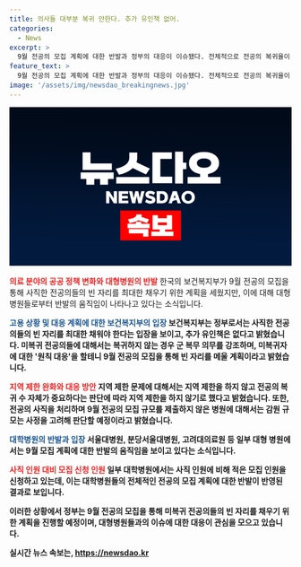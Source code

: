 ```yaml
---
title: 의사들 대부분 복귀 안한다. 추가 유인책 없어.
categories:
  - News
excerpt: >
  9월 전공의 모집 계획에 대한 반발과 정부의 대응이 이슈됐다. 전체적으로 전공의 복귀율이 낮아 심각한 상황인데, 대형병원들의 반기와 복귀한 전공의 수가 적은 것이 주된 이슈다. 정부는 추가 유인책은 없다고 밝히면서도, 미복귀자의 빈 자리를 채우기 위해 9월 전공의 모집을 계획하고 있으며, 지역 병원 사직 전공의들의 수도권 병원 지원이 가능해질 것으로 보인다. 이에 대해 일선 수련병원들의 반발이 나타나고 있으며, 온라인상의 복귀 전공의 명단을 공개해 낙인을 찍는 불법행위에 대한 우려도 제기됐다.
feature_text: >
  9월 전공의 모집 계획에 대한 반발과 정부의 대응이 이슈됐다. 전체적으로 전공의 복귀율이 낮아 심각한 상황인데, 대형병원들의 반기와 복귀한 전공의 수가 적은 것이 주된 이슈다. 정부는 추가 유인책은 없다고 밝히면서도, 미복귀자의 빈 자리를 채우기 위해 9월 전공의 모집을 계획하고 있으며, 지역 병원 사직 전공의들의 수도권 병원 지원이 가능해질 것으로 보인다. 이에 대해 일선 수련병원들의 반발이 나타나고 있으며, 온라인상의 복귀 전공의 명단을 공개해 낙인을 찍는 불법행위에 대한 우려도 제기됐다.
image: '/assets/img/newsdao_breakingnews.jpg'
---
```


<p><img src="/assets/img/newsdao_breakingnews.jpg" alt="koreaapp 속보" /></p>

<p><b><span style="color: #ee2323;">의료 분야의 공공 정책 변화와 대형병원의 반발</span></b>
한국의 보건복지부가 9월 전공의 모집을 통해 사직한 전공의들의 빈 자리를 최대한 채우기 위한 계획을 세웠지만, 이에 대해 대형병원들로부터 반발의 움직임이 나타나고 있다는 소식입니다.</p>

<p><b><span style="color: #1a5490;">고용 상황 및 대응 계획에 대한 보건복지부의 입장</span><b>
보건복지부는 정부로서는 사직한 전공의들의 빈 자리를 최대한 채워야 한다는 입장을 보이고, 추가 유인책은 없다고 밝혔습니다. 미복귀 전공의들에 대해서는 복귀하지 않는 경우 군 복무 의무를 강조하며, 미복귀자에 대한 '원칙 대응'을 할테니 9월 전공의 모집을 통해 빈 자리를 메울 계획이라고 밝혔습니다.</p>

<p><b><span style="color: #ee2323;">지역 제한 완화와 대응 방안</span><b>
지역 제한 문제에 대해서는 지역 제한을 하지 않고 전공의 복귀 수 자체가 중요하다는 판단에 따라 지역 제한을 하지 않기로 했다고 밝혔습니다. 또한, 전공의 사직을 처리하며 9월 전공의 모집 규모를 제출하지 않은 병원에 대해서는 감원 규모는 사정을 고려해 판단할 예정이라고 밝혔습니다.</p>

<p><b><span style="color: #1a5490;">대학병원의 반발과 입장</span><b>
서울대병원, 분당서울대병원, 고려대의료원 등 일부 대형 병원에서는 9월 모집 계획에 대한 반발의 움직임을 보이고 있다는 소식입니다.</p>

<p><b><span style="color: #ee2323;">사직 인원 대비 모집 신청 인원</span><b>
일부 대학병원에서는 사직 인원에 비해 적은 모집 인원을 신청하고 있는데, 이는 대학병원들의 전체적인 전공의 모집 계획에 대한 반발이 반영된 결과로 보입니다.</p>

<p>이러한 상황에서 정부는 9월 전공의 모집을 통해 미복귀 전공의들의 빈 자리를 채우기 위한 계획을 진행할 예정이며, 대형병원들과의 이슈에 대한 대응이 관심을 모으고 있습니다.</p>
실시간 뉴스 속보는, <a href="https://newsdao.kr" rel="dofollow">https://newsdao.kr</a>


